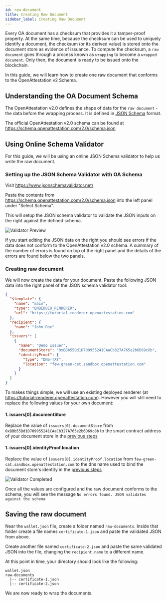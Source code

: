 ```yaml
---
id: raw-document
title: Creating Raw Document
sidebar_label: Creating Raw Document
---
```


Every OA document has a checksum that provides it a tamper-proof property. At the same time, because the checksum can be used to uniquely identify a document, the checksum (or its derived value) is stored onto the document store as evidence of issuance. To compute the checksum, a `raw document` goes through a process known as `wrapping` to become a `wrapped document`. Only then, the document is ready to be issued onto the blockchain.

In this guide, we will learn how to create one raw document that conforms to the OpenAttestation v2 Schema.

## Understanding the OA Document Schema

The OpenAttestation v2.0 defines the shape of data for the `raw document` - the data before the wrapping process. It is defined in [JSON Schema](https://json-schema.org/) format.

The official OpenAttestation v2.0 schema can be found at https://schema.openattestation.com/2.0/schema.json

## Using Online Schema Validator

For this guide, we will be using an online JSON Schema validator to help us write the raw document.

### Setting up the JSON Schema Validator with OA Schema

Visit https://www.jsonschemavalidator.net/

Paste the contents from https://schema.openattestation.com/2.0/schema.json into the left panel under "Select Schema".

This will setup the JSON schema validator to validate the JSON inputs on the right against the defined schema.

![Validator Preview](/docs/integrator-section/verifiable-document/ethereum/document-data/validator-preview.png)

If you start editing the JSON data on the right you should see errors if the data does not conform to the OpenAttestation v2.0 schema. A summary of the number of errors is found on top of the right panel and the details of the errors are found below the two panels.

### Creating raw document

We will now create the data for your document. Paste the following JSON data into the right panel of the JSON schema validator tool:

```json
{
  "$template": {
    "name": "main",
    "type": "EMBEDDED_RENDERER",
    "url": "https://tutorial-renderer.openattestation.com"
  },
  "recipient": {
    "name": "John Doe"
  },
  "issuers": [
    {
      "name": "Demo Issuer",
      "documentStore": "0xBBb55Bd1D709955241CAaCb327A765e2b6D69c8b",
      "identityProof": {
        "type": "DNS-TXT",
        "location": "few-green-cat.sandbox.openattestation.com"
      }
    }
  ]
}
```

To makes things simple, we will use an existing deployed renderer (at https://tutorial-renderer.openattestation.com). However you will still need to replace the following values for your own document:

#### 1. issuers[0].documentStore

Replace the value of `issuers[0].documentStore` from `0xBBb55Bd1D709955241CAaCb327A765e2b6D69c8b` to the smart contract address of your document store in the [previous steps](/docs/integrator-section/verifiable-document/ethereum/document-store)

#### 1. issuers[0].identityProof.location

Replace the value of `issuers[0].identityProof.location` from `few-green-cat.sandbox.openattestation.com` to the dns name used to bind the document store's identity in the [previous steps](/docs/integrator-section/verifiable-document/ethereum/dns-proof)

![Validator Completed](/docs/integrator-section/verifiable-document/ethereum/document-data/validator-completed.png)

Once all the values are configured and the raw document conforms to the schema, you will see the message `No errors found. JSON validates against the schema`

## Saving the raw document

Near the `wallet.json` file, create a folder named `raw-documents`. Inside that folder create a file names `certificate-1.json` and paste the validated JSON from above.

Create another file named `certificate-2.json` and paste the same validated JSON into the file, changing the `recipient.name` to a different name.

At this point in time, your directory should look like the following:

```text
wallet.json
raw-documents
  |-- certificate-1.json
  |-- certificate-2.json
```

We are now ready to wrap the documents.
